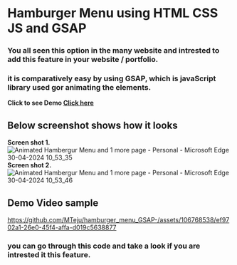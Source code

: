 # Hamburger Menu using HTML CSS JS and GSAP
### You all seen this option in the many website and intrested to add this feature in your website / portfolio. 
### it is comparatively easy by using GSAP, which is javaScript library used gor animating the elements.

**Click to see Demo [Click here](url)**

## Below screenshot shows how it looks
**Screen shot 1.**
   ![Animated Hambergur Menu and 1 more page - Personal - Microsoft​ Edge 30-04-2024 10_53_35](https://github.com/MTeju/hamburger_menu_GSAP-/assets/106768538/6d93e41d-ca98-4b74-abaa-4f796968dc72)
**Screen shot 2.**
  ![Animated Hambergur Menu and 1 more page - Personal - Microsoft​ Edge 30-04-2024 10_53_46](https://github.com/MTeju/hamburger_menu_GSAP-/assets/106768538/f25dcb51-d6b7-4e70-a3a4-49017905caa9)

## Demo Video sample
  https://github.com/MTeju/hamburger_menu_GSAP-/assets/106768538/ef9702a1-26e0-45f4-affa-d019c5638877

### you can go through this code and take a look if you are intrested it this feature.
